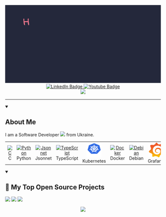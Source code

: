 <div align="center">
  <img src="https://github.com/Dizabanik/Dizabanik/blob/d87c440eb03e1e0e4dbb9faaf2ddc5b8a5454b69/messagif-ezgif.com-loop-count.gif">
</div>
<div id="badges" align="center">
  <a href="https://www.linkedin.com/in/heorhii-kotiuk-bb28562b3?utm_source=share&utm_campaign=share_via&utm_content=profile">
    <img src="https://img.shields.io/badge/LinkedIn-blue?style=for-the-badge&logo=linkedin&logoColor=white" alt="LinkedIn Badge"/>
  </a>
  <a href="https://dizabanik.github.io/">
    <img src="https://img.shields.io/badge/WebSite-grey?style=for-the-badge&logo=web&logoColor=white" alt="Youtube Badge"/>
  </a>
</div>
<div align="center">
  <img src="https://media3.giphy.com/media/v1.Y2lkPTc5MGI3NjExdTQ1NW42b2hnbHJzcW9tM2I5NDJ5bDN2NHVleTQ0c3dsMXA4Mmw2MyZlcD12MV9pbnRlcm5hbF9naWZfYnlfaWQmY3Q9Zw/QDjpIL6oNCVZ4qzGs7/giphy.gif" width="600"/>
</div>

------

<details open> 
  <summary><h2>About Me</h2></summary>
  <p>
    I am a Software Developer <img src="https://media.giphy.com/media/v1.Y2lkPTc5MGI3NjExbWV3b3BybTlwczBnZ2wzeHExNDE4MmRtZWkyZjZ2bWQ5eGwxNmYzOSZlcD12MV9pbnRlcm5hbF9naWZfYnlfaWQmY3Q9Zw/oYQ9HRm5Mo7VXeMNVR/giphy.gif" width="30"> from Ukraine.
  </p>
  <table>
  <tr>
    <td align="center" width="96">
      <a href="#macropower-tech">
        <img src="https://simpleicons.org/icons/c.svg" width="48" height="48" alt="C" />
      </a>
      <br>C
    </td>
    <td align="center" width="96">
      <a href="#macropower-tech">
        <img src="./img/python-original.svg" width="48" height="48" alt="Python" />
      </a>
      <br>Python
    </td>
    <td align="center" width="96">
      <a href="#macropower-tech">
        <img src="https://jsonnet.org/img/isologo.svg" width="48" height="48" alt="Jsonnet" />
      </a>
      <br>Jsonnet
    </td>
    <td align="center" width="96">
      <a href="#macropower-tech">
        <img src="./img/typescript-original.svg" width="48" height="48" alt="TypeScript" />
      </a>
      <br>TypeScript
    </td>
    <td align="center" width="96">
      <a href="#macropower-tech" >
        <img src="https://raw.githubusercontent.com/cncf/artwork/master/projects/kubernetes/icon/color/kubernetes-icon-color.svg" width="48" height="48" alt="Kubernetes" />
      </a>
      <br>Kubernetes
    </td>
    <td align="center" width="96"> 
      <a href="#macropower-tech" >
        <img src="./img/docker-original.svg" width="48" height="48" alt="Docker" />
      </a>
      <br>Docker
    </td>
    <td align="center"  width="96">
      <a href="#macropower-tech">
        <img src="./img/debian-original.svg" width="48" height="48" alt="Debian" />
      </a>
      <br>Debian
    </td>
    <td align="center" width="96">
      <a href="#macropower-tech" >
        <img src="https://raw.githubusercontent.com/grafana/grafana/master/public/img/grafana_icon.svg" width="48" height="48" alt="Grafana" />
      </a>
      <br>Grafana
    </td>
  </tr>
</table>

</details>
<details open> 
  <summary><h2>📘 My Top Open Source Projects</h2></summary>
  <p align="left">
    <a href="https://github.com/dizabanik/fissure"><img width="320" src="https://denvercoder1-github-readme-stats.vercel.app/api/pin/?username=dizabanik&repo=fissure&theme=tokyonight&hide_border=true"></a>
    <a href="https://github.com/dizabanik/vWv"><img width="320" src="https://denvercoder1-github-readme-stats.vercel.app/api/pin/?username=dizabanik&repo=vWv&theme=tokyonight&hide_border=true"></a>
    <a href="https://github.com/dizabanik/fissure"><img width="320" src="https://denvercoder1-github-readme-stats.vercel.app/api/pin/?username=dizabanik&repo=fissure&theme=tokyonight&hide_border=true"></a>
  </p>
</details>
<div align="center">
  <img src="https://quotes-github-readme.vercel.app/api?type=horizontal&theme=dracula&quote=I%20use%20Arch%20btw&author=Sigma">
</div>
